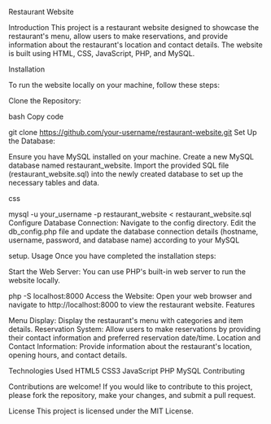 Restaurant Website

Introduction
This project is a restaurant website designed to showcase the restaurant's menu, allow users to make reservations, and provide information about the restaurant's location and contact details. The website is built using HTML, CSS, JavaScript, PHP, and MySQL.

Installation

To run the website locally on your machine, follow these steps:

Clone the Repository:

bash
Copy code

git clone https://github.com/your-username/restaurant-website.git
Set Up the Database:

Ensure you have MySQL installed on your machine.
Create a new MySQL database named restaurant_website.
Import the provided SQL file (restaurant_website.sql) into the newly created database to set up the necessary tables and data.

css

mysql -u your_username -p restaurant_website < restaurant_website.sql
Configure Database Connection:
Navigate to the config directory.
Edit the db_config.php file and update the database connection details (hostname, username, password, and database name) according to your MySQL 

setup.
Usage
Once you have completed the installation steps:

Start the Web Server:
You can use PHP's built-in web server to run the website locally.

php -S localhost:8000
Access the Website:
Open your web browser and navigate to http://localhost:8000 to view the restaurant website.
Features

Menu Display: Display the restaurant's menu with categories and item details.
Reservation System: Allow users to make reservations by providing their contact information and preferred reservation date/time.
Location and Contact Information: Provide information about the restaurant's location, opening hours, and contact details.

Technologies Used
HTML5
CSS3
JavaScript
PHP
MySQL
Contributing

Contributions are welcome! If you would like to contribute to this project, please fork the repository, make your changes, and submit a pull request.

License
This project is licensed under the MIT License.

